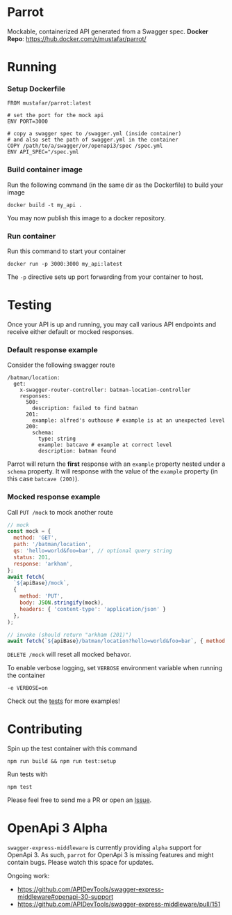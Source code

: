 # Parrot
Mockable, containerized API generated from a Swagger spec.
**Docker Repo**: https://hub.docker.com/r/mustafar/parrot/

# Running
### Setup Dockerfile
```
FROM mustafar/parrot:latest

# set the port for the mock api
ENV PORT=3000

# copy a swagger spec to /swagger.yml (inside container)
# and also set the path of swagger.yml in the container
COPY /path/to/a/swagger/or/openapi3/spec /spec.yml
ENV API_SPEC="/spec.yml
```

### Build container image
Run the following command (in the same dir as the Dockerfile) to build your image
```
docker build -t my_api .
```

You may now publish this image to a docker repository.

### Run container
Run this command to start your container
```
docker run -p 3000:3000 my_api:latest
```

The `-p` directive sets up port forwarding from your container to host.

# Testing
Once your API is up and running, you may call various API endpoints and receive either default or mocked responses.

### Default response example
Consider the following swagger route
```
/batman/location:
  get:
    x-swagger-router-controller: batman-location-controller
    responses:
      500:
        description: failed to find batman
      201:
        example: alfred's outhouse # example is at an unexpected level
      200:
        schema:
          type: string
          example: batcave # example at correct level
          description: batman found
```
Parrot will return the **first** response with an `example` property nested under a `schema` property. It will response with the value of the `example` property (in this case `batcave (200)`).

### Mocked response example
Call `PUT /mock` to mock another route
```js
// mock
const mock = {
  method: 'GET',
  path: '/batman/location',
  qs: 'hello=world&foo=bar', // optional query string
  status: 201,
  response: 'arkham',
};
await fetch(
  `${apiBase}/mock`,
  {
    method: 'PUT',
    body: JSON.stringify(mock),
    headers: { 'content-type': 'application/json' }
  },
);

// invoke (should return "arkham (201)")
await fetch(`${apiBase}/batman/location?hello=world&foo=bar`, { method: 'GET' });
```

`DELETE /mock` will reset all mocked behavor.

To enable verbose logging, set `VERBOSE` environment variable when running the container
```
-e VERBOSE=on
```

Check out the [tests](https://github.com/mustafar/parrot/blob/master/__tests__/tests.js) for more examples!

# Contributing
Spin up the test container with this command
```
npm run build && npm run test:setup
```

Run tests with
```
npm test
```

Please feel free to send me a PR or open an [Issue](https://github.com/mustafar/parrot/issues).

# OpenApi 3 Alpha

`swagger-express-middleware` is currently providing `alpha` support for OpenApi 3. As such, 
`parrot` for OpenApi 3 is missing features and might contain bugs. Please watch this space 
for updates.

Ongoing work:
- https://github.com/APIDevTools/swagger-express-middleware#openapi-30-support
- https://github.com/APIDevTools/swagger-express-middleware/pull/151
